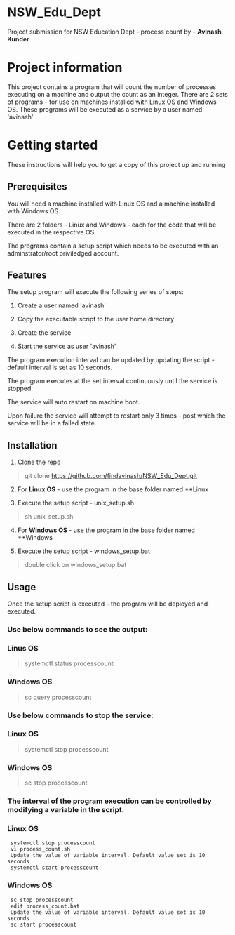 # NSW_Edu_Dept
Project submission for NSW Education Dept - process count by - **Avinash Kunder**

# Project information
This project contains a program that will count the number of processes executing on a machine and output the count as an integer.
There are 2 sets of programs - for use on machines installed with Linux OS and Windows OS.
These programs will be executed as a service by a user named 'avinash'

# Getting started
These instructions will help you to get a copy of this project up and running

## Prerequisites
You will need a machine installed with Linux OS and a machine installed with Windows OS.

There are 2 folders - Linux and Windows - each for the code that will be executed in the respective OS.

The programs contain a setup script which needs to be executed with an adminstrator/root priviledged account.

## Features
The setup program will execute the following series of steps:
1. Create a user named 'avinash'

2. Copy the executable script to the user home directory

3. Create the service

4. Start the service as user 'avinash'

The program execution interval can be updated by updating the script - default interval is set as 10 seconds.

The program executes at the set interval continuously until the service is stopped.

The service will auto restart on machine boot.

Upon failure the service will attempt to restart only 3 times - post which the service will be in a failed state.

## Installation
1. Clone the repo
> git clone https://github.com/findavinash/NSW_Edu_Dept.git

2. For **Linux OS** - use the program in the base folder named **Linux

3. Execute the setup script - unix_setup.sh
> sh unix_setup.sh

4. For **Windows OS** - use the program in the base folder named **Windows

5. Execute the setup script - windows_setup.bat
> double click on windows_setup.bat

## Usage
Once the setup script is executed - the program will be deployed and executed.

### Use below commands to see the output:

### Linus OS
> systemctl status processcount

### Windows OS
> sc query processcount

### Use below commands to stop the service:

### Linux OS
> systemctl stop processcount

### Windows OS
> sc stop processcount

### The interval of the program execution can be controlled by modifying a variable in the script.

### Linux OS
```
 systemctl stop processcount
 vi process_count.sh
 Update the value of variable interval. Default value set is 10 seconds
 systemctl start processcount
```

### Windows OS
```
 sc stop processcount
 edit process_count.bat
 Update the value of variable interval. Default value set is 10 seconds
 sc start processcount
```



